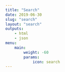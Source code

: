 ```yaml
---
title: "Search"
date: 2019-06-30
slug: "search"
layout: "search"
outputs:
    - html
    - json
menu:
    main:
        weight: -60
        params: 
            icon: search
---
```

